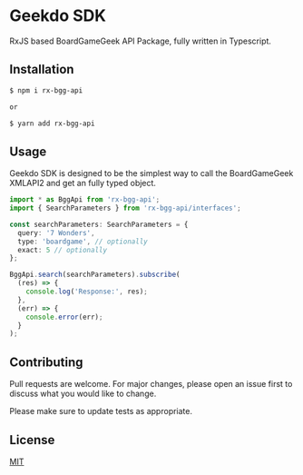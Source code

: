 # Geekdo SDK

RxJS based BoardGameGeek API Package, fully written in Typescript.

## Installation

```bash
$ npm i rx-bgg-api

or

$ yarn add rx-bgg-api
```

## Usage

Geekdo SDK is designed to be the simplest way to call the BoardGameGeek XMLAPI2 and get an fully typed object.

```typescript
import * as BggApi from 'rx-bgg-api';
import { SearchParameters } from 'rx-bgg-api/interfaces';

const searchParameters: SearchParameters = {
  query: '7 Wonders',
  type: 'boardgame', // optionally
  exact: 5 // optionally
};

BggApi.search(searchParameters).subscribe(
  (res) => {
    console.log('Response:', res);
  },
  (err) => {
    console.error(err);
  }
);
```

## Contributing

Pull requests are welcome. For major changes, please open an issue first to discuss what you would like to change.

Please make sure to update tests as appropriate.

## License

[MIT](https://github.com/WanielDeiss/rx-bgg-api/blob/master/LICENSE.md)
